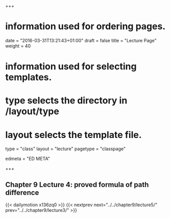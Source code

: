 +++
# information used for ordering pages.
date = "2016-03-31T13:21:43+01:00"
draft = false
title = "Lecture Page"
weight = 40

# information used for selecting templates.
# type selects the directory in /layout/type
# layout selects the template file.

type   = "class"
layout = "lecture"
pagetype = "classpage"





edmeta = "ED META"

+++
## Chapter 9 Lecture 4: proved formula of path difference
{{< dailymotion x136zq0 >}}
{{< nextprev next="../../chapter9/lecture5/"     prev="../../chapter9/lecture3/"  >}}

